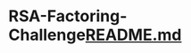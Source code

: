 # RSA-Factoring-Challenge[README.md](https://github.com/Abex23/RSA-Factoring-Challenge/files/9693233/README.md)
